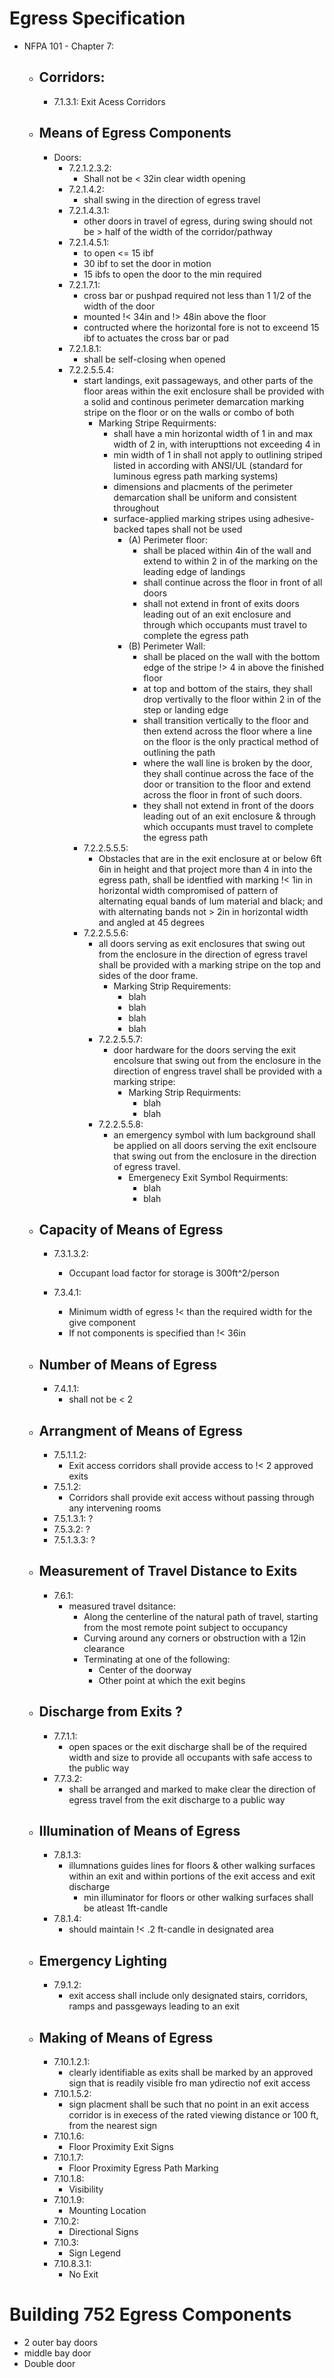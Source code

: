 # Egress Specification
 - NFPA 101 - Chapter 7:

    - ## Corridors:
      - 7.1.3.1: Exit Acess Corridors

    - ## Means of Egress Components
      - Doors:
          - 7.2.1.2.3.2: 
            - Shall not be < 32in clear width opening
          - 7.2.1.4.2: 
            - shall swing in the direction of egress travel
          - 7.2.1.4.3.1: 
            - other doors in travel of egress, during swing should not be > half of the width of the corridor/pathway
          - 7.2.1.4.5.1: 
            -  to open <= 15 ibf
            -  30 ibf to set the door in motion 
            -  15 ibfs to open the door to the min required
          - 7.2.1.7.1: 
            - cross bar or pushpad required not less than 1 1/2 of the width of the door 
            - mounted !< 34in and !> 48in above the floor 
            - contructed where the horizontal fore is not to exceend 15 ibf to actuates the cross bar or pad 
          - 7.2.1.8.1:
            - shall be self-closing when opened
          - 7.2.2.5.5.4:
            - start landings, exit passageways, and other parts of the floor areas within the exit enclosure shall be provided with a solid and continous perimeter demarcation marking stripe on the floor or on the walls or combo of both
              - Marking Stripe Requirments:
                - shall have a min horizontal width of 1 in and max width of 2 in, with interupttions not exceeding 4 in
                - min width of 1 in shall not apply to outlining striped listed in according with ANSI/UL (standard for luminous egress path marking systems)
                - dimensions and placments of the perimeter demarcation shall be uniform and consistent throughout
                - surface-applied marking stripes using adhesive-backed tapes shall not be used
                  - (A) Perimeter floor:
                    - shall be placed within 4in of the wall and extend to within 2 in of the marking on the leading edge of landings
                    - shall continue across the floor in front of all doors
                    - shall not extend in front of exits doors leading out of an exit enclosure and through which occupants must travel to complete the egress path
                  - (B) Perimeter Wall:
                    - shall be placed on the wall with the bottom edge of the stripe !> 4 in above the finished floor
                    - at top and bottom of the stairs, they shall drop vertivally to the floor within 2 in of the step or landing edge
                    - shall transition vertically to the floor and then extend across the floor where a line on the floor is the only practical method of outlining the path
                    - where the wall line is broken by the door, they shall continue across the face of the door or transition to the floor and extend across the floor in front of such doors.
                    - they shall not extend in front of the doors leading out of an exit enclosure & through which occupants must travel to complete the egress path
            - 7.2.2.5.5.5:
              - Obstacles that are in the exit enclosure at or below 6ft 6in in height and that project more than 4 in into the egress path, shall be identfied with marking !< 1in in horizontal width compromised of pattern of alternating equal bands of lum material and black; and with alternating bands not > 2in in horizontal width and angled at 45 degrees
            - 7.2.2.5.5.6: 
              - all doors serving as exit enclosures that swing out from the enclosure in the direction of egress travel shall be provided with a marking stripe on the top and sides of the door frame.
                - Marking Strip Requirements:
                  - blah
                  - blah
                  - blah
                  - blah
              - 7.2.2.5.5.7:
                - door hardware for the doors serving the exit encolsure that swing out from the enclosure in the direction of engress travel shall be provided with a marking stripe:
                  - Marking Strip Requirments:
                    - blah
                    - blah
              - 7.2.2.5.5.8: 
                - an emergency symbol with lum background shall be applied on all doors serving the exit enclsoure that swing out from the enclosure in the direction of egress travel.
                  - Emergenecy Exit Symbol Requirments:
                    - blah
                    - blah    

    - ## Capacity of Means of Egress
      - 7.3.1.3.2: 
        - Occupant load factor for storage is 300ft^2/person

      - 7.3.4.1: 
        - Minimum width of egress !< than the required width for the give component
        - If not components is specified than !< 36in 

    - ## Number of Means of Egress
      - 7.4.1.1:
        - shall not be < 2

    - ## Arrangment of Means of Egress
      - 7.5.1.1.2:
        - Exit access corridors shall provide access to !< 2 approved exits
      - 7.5.1.2:
        - Corridors shall provide exit access without passing through any intervening rooms 
      - 7.5.1.3.1: ?
      - 7.5.3.2: ? 
      - 7.5.1.3.3: ?

    - ## Measurement of Travel Distance to Exits
      - 7.6.1:
        - measured travel dsitance:
          - Along the centerline of the natural path of travel, starting from the most remote point subject to occupancy
          - Curving around any corners or obstruction with a 12in clearance
          - Terminating at one of the following:
            - Center of the doorway
            - Other point at which the exit begins

    - ## Discharge from Exits ?
      - 7.7.1.1:
        - open spaces or the exit discharge shall be of the required width and size to provide all occupants with safe access to the public way
      - 7.7.3.2:
        - shall be arranged and marked to make clear the direction of egress travel from the exit discharge to a public way

    - ## Illumination of Means of Egress
      - 7.8.1.3:
        - illumnations guides lines for floors & other walking surfaces within an exit and within portions of the exit access and exit discharge
          - min illuminator for floors or other walking surfaces shall be atleast 1ft-candle 
      - 7.8.1.4:
        - should maintain !< .2 ft-candle in designated area 

    - ## Emergency Lighting
      - 7.9.1.2:
        - exit access shall include only designated stairs, corridors, ramps and passgeways leading to an exit

    - ## Making of Means of Egress
      - 7.10.1.2.1:
        - clearly identifiable as exits shall be marked by an approved sign that is readily visible fro man ydirectio nof exit access
      - 7.10.1.5.2: 
        - sign placment shall be such that no point in an exit access corridor is in execess of the rated viewing distance or 100 ft, from the nearest sign
      - 7.10.1.6:
        - Floor Proximity Exit Signs
      - 7.10.1.7:
        - Floor Proximity Egress Path Marking 
      - 7.10.1.8:
        - Visibility
      - 7.10.1.9:
        - Mounting Location
      - 7.10.2:
        - Directional Signs
      - 7.10.3:
        - Sign Legend
      - 7.10.8.3.1:
        - No Exit 



# Building 752 Egress Components 
- 2 outer bay doors
- middle bay door
- Double door